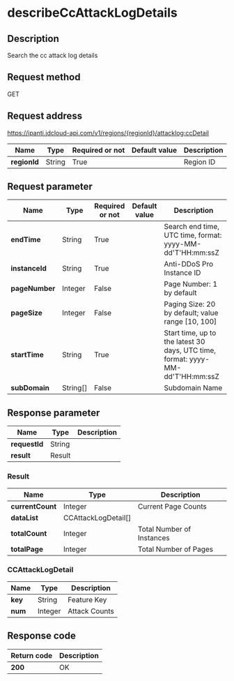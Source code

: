 # describeCcAttackLogDetails


## Description
Search the cc attack log details

## Request method
GET

## Request address
https://ipanti.jdcloud-api.com/v1/regions/{regionId}/attacklog:ccDetail

|Name|Type|Required or not|Default value|Description|
|---|---|---|---|---|
|**regionId**|String|True| |Region ID|

## Request parameter
|Name|Type|Required or not|Default value|Description|
|---|---|---|---|---|
|**endTime**|String|True| |Search end time, UTC time, format: yyyy-MM-dd'T'HH:mm:ssZ|
|**instanceId**|String|True| |Anti-DDoS Pro Instance ID|
|**pageNumber**|Integer|False| |Page Number: 1 by default|
|**pageSize**|Integer|False| |Paging Size: 20 by default; value range [10, 100]|
|**startTime**|String|True| |Start time, up to the latest 30 days, UTC time, format: yyyy-MM-dd'T'HH:mm:ssZ|
|**subDomain**|String[]|False| |Subdomain Name|


## Response parameter
|Name|Type|Description|
|---|---|---|
|**requestId**|String| |
|**result**|Result| |


### Result
|Name|Type|Description|
|---|---|---|
|**currentCount**|Integer|Current Page Counts|
|**dataList**|CCAttackLogDetail[]| |
|**totalCount**|Integer|Total Number of Instances|
|**totalPage**|Integer|Total Number of Pages|
### CCAttackLogDetail
|Name|Type|Description|
|---|---|---|
|**key**|String|Feature Key|
|**num**|Integer|Attack Counts|

## Response code
|Return code|Description|
|---|---|
|**200**|OK|
